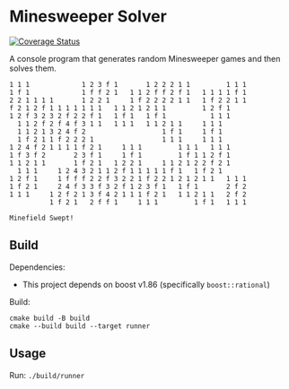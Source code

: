 # Minesweeper Solver
[![Coverage Status](https://coveralls.io/repos/github/resetcentral/minesweeper_solver/badge.svg)](https://coveralls.io/github/resetcentral/minesweeper_solver)

A console program that generates random Minesweeper games and then solves them.

```
1 1 1             1 2 3 f 1       1 2 2 2 1 1         1 1 1 
1 f 1             1 f f 2 1   1 1 2 f f 2 f 1   1 1 1 1 f 1 
2 2 1 1 1 1       1 2 2 1     1 f 2 2 2 2 1 1   1 f 2 2 1 1 
f 2 1 2 f 1 1 1 1 1 1 1   1 1 2 1 2 1 1         1 2 f 1     
1 2 f 3 2 3 2 f 2 2 f 1   1 f 1   1 f 1           1 1 1     
  1 1 2 f 2 f 4 f 3 1 1   1 1 1   1 1 2 1 1     1 1 1       
  1 1 2 1 3 2 4 f 2                   1 f 1     1 f 1       
  1 f 2 1 1 f 2 2 2 1                 1 1 1     1 1 1       
1 2 4 f 2 1 1 1 1 f 2 1     1 1 1         1 1 1   1 1 1     
1 f 3 f 2       2 3 f 1     1 f 1         1 f 1 1 2 f 1     
1 1 2 1 1       1 f 2 1   1 2 2 1     1 1 2 1 2 2 f 2 1     
  1 1 1     1 2 4 3 2 1 1 2 f 1 1 1 1 1 f 1   1 f 2 1       
1 2 f 1     1 f f f 2 2 f 3 2 2 1 f 2 2 1 2 1 2 1 1   1 1 1 
1 f 2 1     2 4 f 3 3 f 3 2 f 1 2 3 f 1   1 f 1       2 f 2 
1 1 1     1 2 f 2 1 3 f 4 2 1 1 1 f 2 1   1 1 2 1 1   2 f 2 
          1 f 2 1   2 f f 1     1 1 1         1 f 1   1 1 1 

Minefield Swept!
```

## Build
Dependencies:
- This project depends on boost v1.86 (specifically `boost::rational`)

Build:
```
cmake build -B build
cmake --build build --target runner
```

## Usage
Run:
`./build/runner`